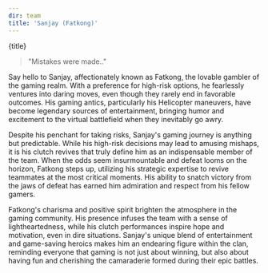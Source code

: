 ```yaml
---
dir: team
title: 'Sanjay (Fatkong)'
---
```


<script>
  import { Img, Heading, P, Blockquote } from 'flowbite-svelte';
</script>

<Heading class="p-8" tag="h1" customSize="text-3xl">{title}</Heading>
<Blockquote class="px-8 py-4">
"Mistakes were made.."</Blockquote>


<P class="px-8 py-4">
Say hello to Sanjay, affectionately known as Fatkong, the lovable gambler of the gaming realm. With a preference for 
high-risk options, he fearlessly ventures into daring moves, even though they rarely end in favorable outcomes. 
His gaming antics, particularly his Helicopter maneuvers, have become legendary sources of entertainment, bringing 
humor and excitement to the virtual battlefield when they inevitably go awry.
</P>

<P class="px-8 py-4">
Despite his penchant for taking risks, Sanjay's gaming journey is anything but predictable. While his high-risk 
decisions may lead to amusing mishaps, it is his clutch revives that truly define him as an indispensable member 
of the team. When the odds seem insurmountable and defeat looms on the horizon, Fatkong steps up, utilizing his 
strategic expertise to revive teammates at the most critical moments. His ability to snatch victory from the jaws 
of defeat has earned him admiration and respect from his fellow gamers.
</P>

<P class="px-8 py-4">
Fatkong's charisma and positive spirit brighten the atmosphere in the gaming community. His presence infuses the team 
with a sense of lightheartedness, while his clutch performances inspire hope and motivation, even in dire situations. 
Sanjay's unique blend of entertainment and game-saving heroics makes him an endearing figure within the clan, reminding 
everyone that gaming is not just about winning, but also about having fun and cherishing the camaraderie formed during 
their epic battles.
</P>

